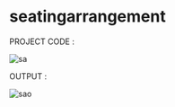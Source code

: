 # seatingarrangement

PROJECT CODE :

![sa](https://github.com/mythilipadma/seatingarrangement/assets/113536432/427357f7-cbfe-4106-b560-ac9fc1c858f1)


OUTPUT :

![sao](https://github.com/mythilipadma/seatingarrangement/assets/113536432/ad1a708a-65b9-4f12-a65c-adc5a7a62f96)
